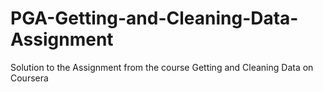 # PGA-Getting-and-Cleaning-Data-Assignment
 Solution to the Assignment from the course Getting and Cleaning Data on Coursera

